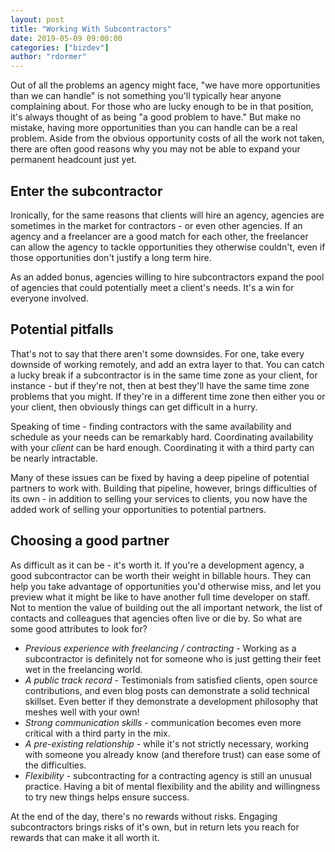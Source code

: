 ```yaml
---
layout: post
title: "Working With Subcontractors"
date: 2019-05-09 09:00:00
categories: ["bizdev"]
author: "rdormer"
---
```


Out of all the problems an agency might face, "we have more opportunities than we can handle" is not something you'll typically hear anyone complaining about. For those who are lucky enough to be in that position, it's always thought of as being "a good problem to have." But make no mistake, having more opportunities than you can handle can be a real problem. Aside from the obvious opportunity costs of all the work not taken, there are often good reasons why you may not be able to expand your permanent headcount just yet.

<!--more-->

## Enter the subcontractor

Ironically, for the same reasons that clients will hire an agency, agencies are sometimes in the market for contractors - or even other agencies. If an agency and a freelancer are a good match for each other, the freelancer can allow the agency to tackle opportunities they otherwise couldn't, even if those opportunities don't justify a long term hire.

As an added bonus, agencies willing to hire subcontractors expand the pool of agencies that could potentially meet a client's needs. It's a win for everyone involved.

## Potential pitfalls

That's not to say that there aren't some downsides. For one, take every downside of working remotely, and add an extra layer to that. You can catch a lucky break if a subcontractor is in the same time zone as your client, for instance - but if they're not, then at best they'll have the same time zone problems that you might. If they're in a different time zone then either you or your client, then obviously things can get difficult in a hurry.

Speaking of time - finding contractors with the same availability and schedule as your needs can be remarkably hard. Coordinating availability with your _client_ can be hard enough. Coordinating it with a third party can be nearly intractable.

Many of these issues can be fixed by having a deep pipeline of potential partners to work with. Building that pipeline, however, brings difficulties of its own - in addition to selling your services to clients, you now have the added work of selling your opportunities to potential partners.

## Choosing a good partner

As difficult as it can be - it's worth it. If you're a development agency, a good subcontractor can be worth their weight in billable hours. They can help you take advantage of opportunities you'd otherwise miss, and let you preview what it might be like to have another full time developer on staff. Not to mention the value of building out the all important network, the list of contacts and colleagues that agencies often live or die by. So what are some good attributes to look for?

- _Previous experience with freelancing / contracting_ - Working as a subcontractor is definitely not for someone who is just getting their feet wet in the freelancing world.
- _A public track record_ - Testimonials from satisfied clients, open source contributions, and even blog posts can demonstrate a solid technical skillset. Even better if they demonstrate a development philosophy that meshes well with your own!
- _Strong communication skills_ - communication becomes even more critical with a third party in the mix.
- _A pre-existing relationship_ - while it's not strictly necessary, working with someone you already know (and therefore trust) can ease some of the difficulties.
- _Flexibility_ - subcontracting for a contracting agency is still an unusual practice. Having a bit of mental flexibility and the ability and willingness to try new things helps ensure success.

At the end of the day, there's no rewards without risks. Engaging subcontractors brings risks of it's own, but in return lets you reach for rewards that can make it all worth it.
